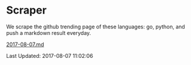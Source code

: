 # Scraper

We scrape the github trending page of these languages: go, python, and push a markdown result everyday.

[2017-08-07.md](https://github.com/borays/Scraper/blob/master/2017-08-07.md)

Last Updated: 2017-08-07 11:02:06